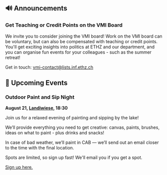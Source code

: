## 🔊 Announcements

### Get Teaching or Credit Points on the VMI Board

We invite you to consider joining the VMI board!
Work on the VMI board can be voluntary, but can also be compensated with teaching or credit points.
You'll get exciting insights into politics at ETHZ and our department, and you can organise fun events for your colleagues - such as the summer retreat!

Get in touch: [vmi-contact@lists.inf.ethz.ch](mailto:vmi-contact@lists.inf.ethz.ch)

## 📅 Upcoming Events

### Outdoor Paint and Sip Night

**August 21, [Landiwiese](https://goo.gl/maps/NdGMJ1bC8QPoWqvH6), 18:30**

Join us for a relaxed evening of painting and sipping by the lake!

We’ll provide everything you need to get creative: canvas, paints, brushes, ideas on what to paint - plus drinks and snacks!

In case of bad weather, we’ll paint in CAB — we’ll send out an email closer to the time with the final location.

Spots are limited, so sign up fast! We'll email you if you get a spot.

[Sign up here.](https://forms.gle/qEyMkQRV5xYt7NGR9)
